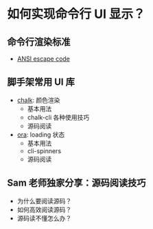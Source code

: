 # 如何实现命令行 UI 显示？

## 命令行渲染标准

- [ANSI escape code](https://handwiki.org/wiki/:ANSI%20escape%20code)

## 脚手架常用 UI 库

- [chalk](https://www.npmjs.com/package/chalk): 颜色渲染
  - 基本用法
  - chalk-cli 各种使用技巧
  - 源码阅读
- [ora](https://www.npmjs.com/package/ora): loading 状态
  - 基本用法
  - cli-spinners
  - 源码阅读

## Sam 老师独家分享：源码阅读技巧

- 为什么要阅读源码？
- 如何高效阅读源码？
- 源码读不懂怎么办？
